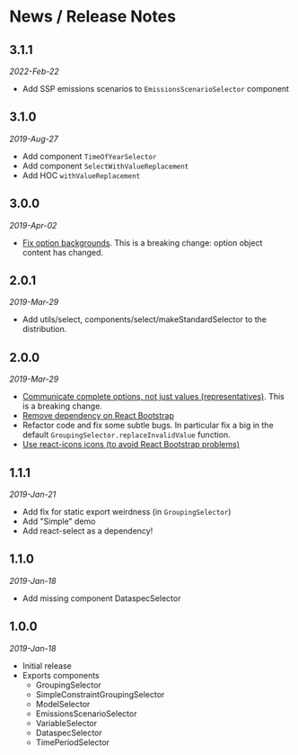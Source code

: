 # News / Release Notes

## 3.1.1

*2022-Feb-22*

* Add SSP emissions scenarios to `EmissionsScenarioSelector` component

## 3.1.0

*2019-Aug-27*

* Add component `TimeOfYearSelector`
* Add component `SelectWithValueReplacement`
* Add HOC `withValueReplacement`

## 3.0.0

*2019-Apr-02*

* [Fix option backgrounds](https://github.com/pacificclimate/pcic-react-components/issues/10). 
  This is a breaking change: option object content has changed. 

## 2.0.1

*2019-Mar-29*

* Add utils/select, components/select/makeStandardSelector to the distribution.

## 2.0.0

*2019-Mar-29*

* [Communicate complete options, not just values (representatives)](https://github.com/pacificclimate/pcic-react-components/issues/4). This is a breaking change.
* [Remove dependency on React Bootstrap](https://github.com/pacificclimate/pcic-react-components/issues/1)
* Refactor code and fix some subtle bugs. In particular fix a big in
  the default `GroupingSelector.replaceInvalidValue` function.
* [Use react-icons icons (to avoid React Bootstrap problems)](https://github.com/pacificclimate/pcic-react-components/issues/5)

## 1.1.1

*2019-Jan-21*

* Add fix for static export weirdness (in `GroupingSelector`)
* Add "Simple" demo
* Add react-select as a dependency!

## 1.1.0 

*2019-Jan-18*

* Add missing component DataspecSelector

## 1.0.0 

*2019-Jan-18*

* Initial release
* Exports components
  * GroupingSelector
  * SimpleConstraintGroupingSelector
  * ModelSelector
  * EmissionsScenarioSelector
  * VariableSelector
  * DataspecSelector
  * TimePeriodSelector
